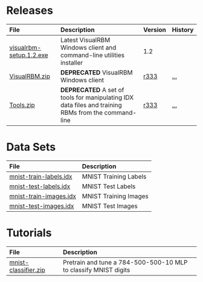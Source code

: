 # Releases #

| **File** | **Description** | **Version** | **History** |
|:---------|:----------------|:------------|:------------|
| [visualrbm-setup.1.2.exe](http://goo.gl/gcLnAI) | Latest VisualRBM Windows client and command-line utilities installer | 1.2         |             |
|[VisualRBM.zip](http://goo.gl/2QLeZZ) | **DEPRECATED** VisualRBM Windows client|[r333](https://code.google.com/p/visual-rbm/source/detail?r=333)|[...](http://code.google.com/p/visual-rbm/source/list?path=/trunk/release/VisualRBM.zip)|
|[Tools.zip](http://goo.gl/0EEyw0) | **DEPRECATED** A set of tools for manipulating IDX data files and training RBMs from the command-line|[r333](https://code.google.com/p/visual-rbm/source/detail?r=333)|[...](http://code.google.com/p/visual-rbm/source/list?path=/trunk/release/Tools.zip)|

# Data Sets #
| **File** | **Description** |
|:---------|:----------------|
|[mnist-train-labels.idx](http://code.google.com/p/visual-rbm/downloads/detail?name=mnist-train-labels.idx&can=2&q=)|MNIST Training Labels|
|[mnist-test-labels.idx](http://code.google.com/p/visual-rbm/downloads/detail?name=mnist-test-labels.idx&can=2&q=)|MNIST Test Labels|
|[mnist-train-images.idx](http://code.google.com/p/visual-rbm/downloads/detail?name=mnist-train-images.idx&can=2&q=)|MNIST Training Images|
|[mnist-test-images.idx](http://code.google.com/p/visual-rbm/downloads/detail?name=mnist-test-images.idx&can=2&q=)|MNIST Test Images|

# Tutorials #
| **File** | **Description** |
|:---------|:----------------|
| [mnist-classifier.zip](http://goo.gl/giyPLH) | Pretrain and tune a 784-500-500-10 MLP to classify MNIST digits |